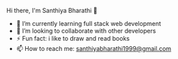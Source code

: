 Hi there, I'm Santhiya Bharathi 👋

- 🌱 I’m currently learning full stack web development
- 👯 I’m looking to collaborate with other developers
- ⚡ Fun fact: i like to draw and read books
- 📫 How to reach me: santhiyabharathi1999@gmail.com

